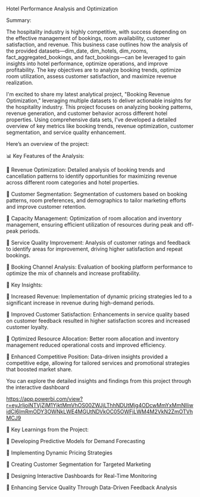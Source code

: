 Hotel Performance Analysis and Optimization

Summary:

The hospitality industry is highly competitive, with success depending on the effective management of bookings, room availability, customer satisfaction, and revenue. 
This business case outlines how the analysis of the provided datasets—dim_date, dim_hotels, dim_rooms, fact_aggregated_bookings, and fact_bookings—can be leveraged to gain insights into hotel performance, optimize operations, and improve profitability. 
The key objectives are to analyze booking trends, optimize room utilization, assess customer satisfaction, and maximize revenue realization.

I'm excited to share my latest analytical project, "Booking Revenue Optimization," leveraging multiple datasets to deliver actionable insights for the hospitality industry.
This project focuses on analyzing booking patterns, revenue generation, and customer behavior across different hotel properties. Using comprehensive data sets, I've developed a detailed overview of key metrics like booking trends, revenue optimization, customer segmentation, and service quality enhancement.

Here’s an overview of the project:

📊 Key Features of the Analysis:

🔹 Revenue Optimization: Detailed analysis of booking trends and cancellation patterns to identify opportunities for maximizing revenue across different room categories and hotel properties.

🔹 Customer Segmentation: Segmentation of customers based on booking patterns, room preferences, and demographics to tailor marketing efforts and improve customer retention.

🔹 Capacity Management: Optimization of room allocation and inventory management, ensuring efficient utilization of resources during peak and off-peak periods.

🔹 Service Quality Improvement: Analysis of customer ratings and feedback to identify areas for improvement, driving higher satisfaction and repeat bookings.

🔹 Booking Channel Analysis: Evaluation of booking platform performance to optimize the mix of channels and increase profitability.

🎯 Key Insights:

🔹 Increased Revenue: Implementation of dynamic pricing strategies led to a significant increase in revenue during high-demand periods.

🔹 Improved Customer Satisfaction: Enhancements in service quality based on customer feedback resulted in higher satisfaction scores and increased customer loyalty.

🔹 Optimized Resource Allocation: Better room allocation and inventory management reduced operational costs and improved efficiency.

🔹 Enhanced Competitive Position: Data-driven insights provided a competitive edge, allowing for tailored services and promotional strategies that boosted market share.


You can explore the detailed insights and findings from this project through the interactive dashboard 

https://app.powerbi.com/view?r=eyJrIjoiNTVjZjM1YjktMmVhOS00ZWJjLThhNDUtMjg4ODcwMmYxMmNlIiwidCI6ImRmODY3OWNkLWE4MGUtNDVkOC05OWFjLWM4M2VkN2ZmOTVhMCJ9

📌 Key Learnings from the Project:

🔹 Developing Predictive Models for Demand Forecasting

🔹 Implementing Dynamic Pricing Strategies 

🔹 Creating Customer Segmentation for Targeted Marketing

🔹 Designing Interactive Dashboards for Real-Time Monitoring 

🔹 Enhancing Service Quality Through Data-Driven Feedback Analysis
